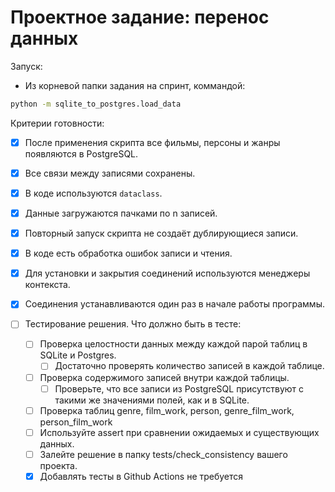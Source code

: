 # Проектное задание: перенос данных

Запуск:

- Из корневой папки задания на спринт, коммандой:
```bash
python -m sqlite_to_postgres.load_data
```

Критерии готовности:

- [x] После применения скрипта все фильмы, персоны и жанры появляются в PostgreSQL.  
- [x] Все связи между записями сохранены. 
- [x] В коде используются `dataclass`.
- [x] Данные загружаются пачками по n записей.
- [x] Повторный запуск скрипта не создаёт дублирующиеся записи.
- [x] В коде есть обработка ошибок записи и чтения.
- [x] Для установки и закрытия соединений используются менеджеры контекста.
- [x] Соединения устанавливаются один раз в начале работы программы.

- [ ] Тестирование решения. Что должно быть в тесте:
    - [ ] Проверка целостности данных между каждой парой таблиц в SQLite и Postgres.
        - [ ] Достаточно проверять количество записей в каждой таблице.
    - [ ] Проверка содержимого записей внутри каждой таблицы.
        - [ ] Проверьте, что все записи из PostgreSQL присутствуют с такими же значениями полей, как и в SQLite.
    - [ ] Проверка таблиц genre, film_work, person, genre_film_work, person_film_work
    - [ ] Используйте assert при сравнении ожидаемых и существующих данных.
    - [ ] Залейте решение в папку tests/check_consistency вашего проекта.
    - [x] Добавлять тесты в Github Actions не требуется